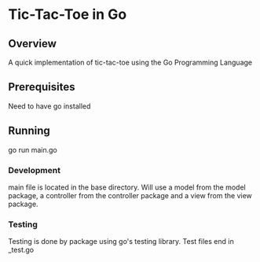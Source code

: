# Tic-Tac-Toe in Go #

## Overview ##

A quick implementation of tic-tac-toe using the Go Programming Language

## Prerequisites ##

Need to have go installed

## Running ##

go run main.go

### Development ###

main file is located in the base directory.
Will use a model from the model package, a controller from the controller package and a view from the view package.

### Testing ###

Testing is done by package using go's testing library. Test files end in _test.go
